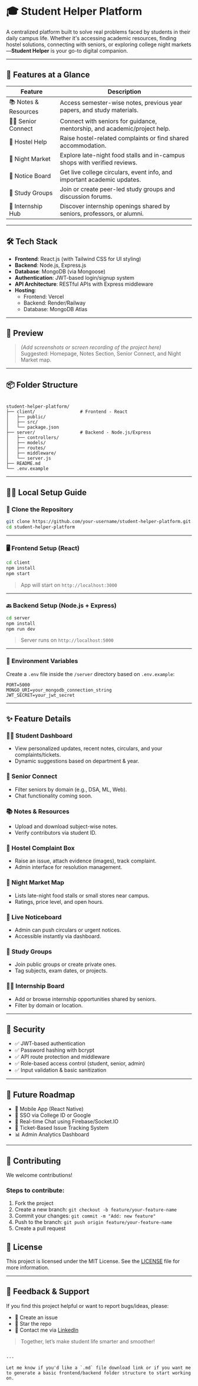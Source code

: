 # 🎓 Student Helper Platform

A centralized platform built to solve real problems faced by students in their daily campus life. Whether it's accessing academic resources, finding hostel solutions, connecting with seniors, or exploring college night markets—**Student Helper** is your go-to digital companion.

---

## 🚀 Features at a Glance

| Feature                | Description                                                                 |
|------------------------|-----------------------------------------------------------------------------|
| 📚 Notes & Resources   | Access semester-wise notes, previous year papers, and study materials.      |
| 🧑‍🎓 Senior Connect     | Connect with seniors for guidance, mentorship, and academic/project help.   |
| 🏨 Hostel Help          | Raise hostel-related complaints or find shared accommodation.              |
| 🌙 Night Market         | Explore late-night food stalls and in-campus shops with verified reviews.  |
| 📢 Notice Board         | Get live college circulars, event info, and important academic updates.     |
| 🧠 Study Groups         | Join or create peer-led study groups and discussion forums.                 |
| 💼 Internship Hub       | Discover internship openings shared by seniors, professors, or alumni.      |

---

## 🛠️ Tech Stack

- **Frontend**: React.js (with Tailwind CSS for UI styling)
- **Backend**: Node.js, Express.js
- **Database**: MongoDB (via Mongoose)
- **Authentication**: JWT-based login/signup system
- **API Architecture**: RESTful APIs with Express middleware
- **Hosting**: 
  - Frontend: Vercel
  - Backend: Render/Railway
  - Database: MongoDB Atlas

---

## 📸 Preview

> *(Add screenshots or screen recording of the project here)*  
> Suggested: Homepage, Notes Section, Senior Connect, and Night Market map.

---

## 📦 Folder Structure

```

student-helper-platform/
├── client/                 # Frontend - React
│   ├── public/
│   ├── src/
│   └── package.json
├── server/                 # Backend - Node.js/Express
│   ├── controllers/
│   ├── models/
│   ├── routes/
│   ├── middleware/
│   └── server.js
├── README.md
└── .env.example

````

---

## 🧑‍💻 Local Setup Guide

### 📁 Clone the Repository

```bash
git clone https://github.com/your-username/student-helper-platform.git
cd student-helper-platform
````

---

### 🖥️ Frontend Setup (React)

```bash
cd client
npm install
npm start
```

> App will start on `http://localhost:3000`

---

### 🔙 Backend Setup (Node.js + Express)

```bash
cd server
npm install
npm run dev
```

> Server runs on `http://localhost:5000`

---

### 🔐 Environment Variables

Create a `.env` file inside the `/server` directory based on `.env.example`:

```env
PORT=5000
MONGO_URI=your_mongodb_connection_string
JWT_SECRET=your_jwt_secret
```

---

## ✨ Feature Details

### 🧑‍🎓 Student Dashboard

* View personalized updates, recent notes, circulars, and your complaints/tickets.
* Dynamic suggestions based on department & year.

### 🧓 Senior Connect

* Filter seniors by domain (e.g., DSA, ML, Web).
* Chat functionality coming soon.

### 📚 Notes & Resources

* Upload and download subject-wise notes.
* Verify contributors via student ID.

### 🏨 Hostel Complaint Box

* Raise an issue, attach evidence (images), track complaint.
* Admin interface for resolution management.

### 🌃 Night Market Map

* Lists late-night food stalls or small stores near campus.
* Ratings, price level, and open hours.

### 📢 Live Noticeboard

* Admin can push circulars or urgent notices.
* Accessible instantly via dashboard.

### 💬 Study Groups

* Join public groups or create private ones.
* Tag subjects, exam dates, or projects.

### 🧑‍💼 Internship Board

* Add or browse internship opportunities shared by seniors.
* Filter by domain or location.

---

## 🔐 Security

* ✅ JWT-based authentication
* ✅ Password hashing with bcrypt
* ✅ API route protection and middleware
* ✅ Role-based access control (student, senior, admin)
* ✅ Input validation & basic sanitization

---

## 🔮 Future Roadmap

* 📲 Mobile App (React Native)
* 🔗 SSO via College ID or Google
* 💬 Real-time Chat using Firebase/Socket.IO
* 🧾 Ticket-Based Issue Tracking System
* 📊 Admin Analytics Dashboard

---

## 🤝 Contributing

We welcome contributions!

### Steps to contribute:

1. Fork the project
2. Create a new branch: `git checkout -b feature/your-feature-name`
3. Commit your changes: `git commit -m "Add: new feature"`
4. Push to the branch: `git push origin feature/your-feature-name`
5. Create a pull request

## 📜 License

This project is licensed under the MIT License.
See the [LICENSE](./LICENSE) file for more information.

---

## 💬 Feedback & Support

If you find this project helpful or want to report bugs/ideas, please:

* 🐞 Create an issue
* 🌟 Star the repo
* 📩 Contact me via [LinkedIn](https://linkedin.com/in/sagar-kumar-jha)

> Together, let’s make student life smarter and smoother!

```

---

Let me know if you'd like a `.md` file download link or if you want me to generate a basic frontend/backend folder structure to start working on.
```

